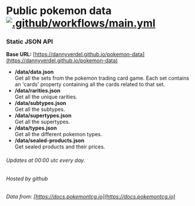 Public pokemon data [![.github/workflows/main.yml](https://github.com/dannyverdel/pokemon-data/actions/workflows/main.yml/badge.svg)](https://github.com/dannyverdel/pokemon-data/actions/workflows/main.yml)
===================

### Static JSON API

__Base URL:__ [https://dannyverdel.github.io/pokemon-data](https://dannyverdel.github.io/pokemon-data)

*   __/data/data.json__ \
    Get all the sets from the pokemon trading card game. Each set contains an 'cards' property containing all the cards related to that set.
*   __/data/rarities.json__ \
    Get all the unique rarities.
*   __/data/subtypes.json__ \
    Get all the subtypes.
*   __/data/supertypes.json__ \
    Get all the supertypes.
*   __/data/types.json__ \
    Get all the different pokemon types.
*   __/data/sealed-products.json__ \
    Get sealed products and their prices.

###### Updates at 00:00 utc every day.
###### Hosted by github  
###### Data from: [https://docs.pokemontcg.io](https://docs.pokemontcg.io)
